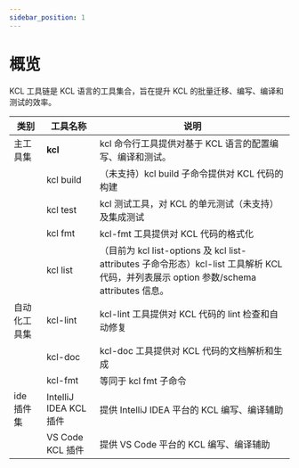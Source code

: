 ```yaml
---
sidebar_position: 1
---
```


# 概览

KCL 工具链是 KCL 语言的工具集合，旨在提升 KCL 的批量迁移、编写、编译和测试的效率。

|     类别        | 工具名称        | 说明                                                                             |
| -------------- | --------------- | -------------------------------------------------------------------------------- |
| 主工具集        | **kcl**   | kcl 命令行工具提供对基于 KCL 语言的配置编写、编译和测试。                                        |
|                | kcl build  | （未支持）kcl build 子命令提供对 KCL 代码的构建                                              |
|                | kcl test  | kcl 测试工具，对 KCL 的单元测试（未支持）及集成测试                                             |
|                | kcl fmt    | kcl-fmt 工具提供对 KCL 代码的格式化                                                        |
|                | kcl list    | （目前为 kcl list-options 及 kcl list-attributes 子命令形态）kcl-list 工具解析 KCL 代码，并列表展示 option 参数/schema attributes 信息。   |
|   自动化工具集   |  kcl-lint  | kcl-lint 工具提供对 KCL 代码的 lint 检查和自动修复                                         |
|                |  kcl-doc   | kcl-doc 工具提供对 KCL 代码的文档解析和生成                                                |
|                |  kcl-fmt   | 等同于 kcl fmt 子命令                                  |
| ide 插件集      | IntelliJ IDEA KCL 插件 | 提供 IntelliJ IDEA 平台的 KCL 编写、编译辅助                                |
|                | VS Code KCL 插件       | 提供 VS Code 平台的 KCL 编写、编译辅助                                      |
